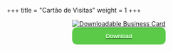 +++
title = "Cartão de Visitas"
weight = 1
+++

<style>
  .contacts-container {
      display: grid;
      justify-content: center;
      padding: auto;
  }

  .button {
    background-color: #5aca48;
    color: white;
    border: none;
    border-radius: 0.65rem;
    display: grid;
    padding: 0.75rem 1.25rem;
    text-align: center;
    &:hover
      opacity: 0.84;
  }
</style>

<a href="/download/Lunix.pdf" download>
  <span class=contacts-container>
     <img src="/download/Frente.png" alt="Downloadable Business Card"> 
     <button class="button"> Download </button>
  </span>
</a>
